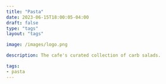 ```yaml
---
title: "Pasta"
date: 2023-06-15T18:00:05-04:00
draft: false
type: "tags"
layout: "tags"

image: /images/logo.png

description: The cafe's curated collection of carb salads.

tags:
- pasta
---
```


